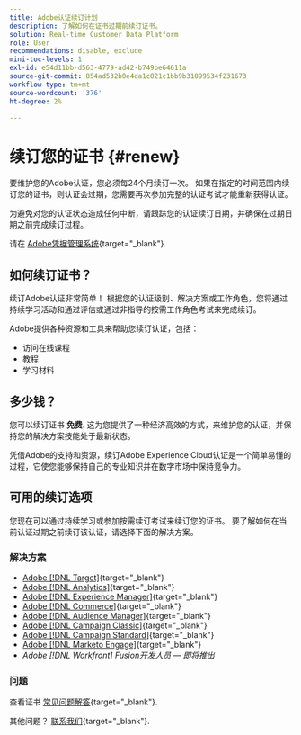 ```yaml
---
title: Adobe认证续订计划
description: 了解如何在证书过期前续订证书。
solution: Real-time Customer Data Platform
role: User
recommendations: disable, exclude
mini-toc-levels: 1
exl-id: e54d11bb-d563-4779-ad42-b749be64611a
source-git-commit: 854ad532b0e4da1c021c1bb9b31099534f231673
workflow-type: tm+mt
source-wordcount: '376'
ht-degree: 2%

---
```


# 续订您的证书 {#renew}

要维护您的Adobe认证，您必须每24个月续订一次。 如果在指定的时间范围内续订您的证书，则认证会过期，您需要再次参加完整的认证考试才能重新获得认证。

为避免对您的认证状态造成任何中断，请跟踪您的认证续订日期，并确保在过期日期之前完成续订过程。

请在 [Adobe凭据管理系统](https://www.certmetrics.com/adobe/candidate/cert_summary.aspx){target="_blank"}.

## 如何续订证书？

续订Adobe认证非常简单！ 根据您的认证级别、解决方案或工作角色，您将通过持续学习活动和通过评估或通过非指导的按需工作角色考试来完成续订。

Adobe提供各种资源和工具来帮助您续订认证，包括：

* 访问在线课程
* 教程
* 学习材料

## 多少钱？

您可以续订证书 **免费**. 这为您提供了一种经济高效的方式，来维护您的认证，并保持您的解决方案技能处于最新状态。

凭借Adobe的支持和资源，续订Adobe Experience Cloud认证是一个简单易懂的过程，它使您能够保持自己的专业知识并在数字市场中保持竞争力。

## 可用的续订选项

您现在可以通过持续学习或参加按需续订考试来续订您的证书。 要了解如何在当前认证过期之前续订该认证，请选择下面的解决方案。

### 解决方案

* [Adobe [!DNL Target]](https://experienceleague.adobe.com/docs/certification/certification/technical-certifications/at/at-renew.html?lang=en){target="_blank"}
* [Adobe [!DNL Analytics]](https://experienceleague.adobe.com/docs/certification/certification/technical-certifications/aa/aa-renew.html?lang=en){target="_blank"}
* [Adobe [!DNL Experience Manager]](https://experienceleague.adobe.com/docs/certification/certification/technical-certifications/aem/aem-renew.html?lang=en){target="_blank"}
* [Adobe [!DNL Commerce]](https://experienceleague.adobe.com/docs/certification/certification/technical-certifications/ac/ac-renew.html?lang=en){target="_blank"}
* [Adobe [!DNL Audience Manager]](https://experienceleague.adobe.com/docs/certification/certification/technical-certifications/aam/aam-renew.html?lang=en){target="_blank"}
* [Adobe [!DNL Campaign Classic]](https://experienceleague.adobe.com/docs/certification/certification/technical-certifications/acc/acc-renew.html?lang=en){target="_blank"}
* [Adobe [!DNL Campaign Standard]](https://experienceleague.adobe.com/docs/certification/certification/technical-certifications/acs/acs-renew.html?lang=en){target="_blank"}
* [Adobe [!DNL Marketo Engage]](https://experienceleague.adobe.com/docs/certification/certification/technical-certifications/ame/ame-renew.html?lang=en){target="_blank"}
* _Adobe [!DNL Workfront] Fusion开发人员 — 即将推出_

### 问题

查看证书 [常见问题解答](https://experienceleague.adobe.com/docs/certification/certification/faq.html?lang=en){target="_blank"}.

其他问题？ [联系我们](mailto:certif@adobe.com){target="_blank"}.
